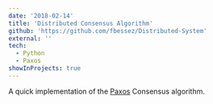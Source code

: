 ```yaml
---
date: '2018-02-14'
title: 'Distributed Consensus Algorithm'
github: 'https://github.com/fbessez/Distributed-System'
external: ''
tech:
  - Python
  - Paxos
showInProjects: true
---
```


A quick implementation of the [Paxos](https://www.the-paper-trail.org/post/2009-02-03-consensus-protocols-paxos/) Consensus algorithm.
